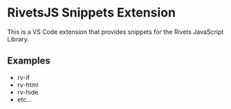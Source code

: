 # RivetsJS Snippets Extension

This is a VS Code extension that provides snippets for the Rivets JavaScript Library.

## Examples
- rv-if
- rv-html
- rv-hide
- etc...
